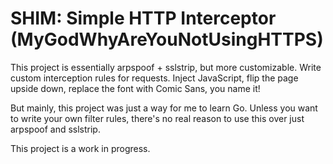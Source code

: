 # SHIM: Simple HTTP Interceptor (MyGodWhyAreYouNotUsingHTTPS)

This project is essentially arpspoof + sslstrip, but more customizable.
Write custom interception rules for requests. Inject JavaScript, flip the
page upside down, replace the font with Comic Sans, you name it!

But mainly, this project was just a way for me to learn Go. Unless you
want to write your own filter rules, there's no real reason to use this
over just arpspoof and sslstrip.

This project is a work in progress.
